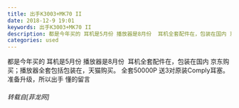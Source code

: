 ```yaml
---
title: 出手K3003+MK70 II
date: 2018-12-9 19:01
keywords: 出手K3003+MK70 II
description: 都是今年买的 耳机是5月份 播放器是8月份  耳机全套配件在，包装在国内 京东购买；播放器全套包括包装在，天猫购买。 全套50000P 送3对原装Comply耳塞。 准备升级，所以出手 懂的留言
categories: used
---
```

<td class="t_f" id="postmessage_2437459">

都是今年买的 耳机是5月份 播放器是8月份  耳机全套配件在，包装在国内 京东购买；播放器全套包括包装在，天猫购买。 全套50000P 送3对原装Comply耳塞。 准备升级，所以出手 懂的留言</td>
###### 转载自[菲龙网]